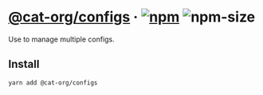 # [@cat-org/configs][website] · <!-- badges.start -->[![npm][npm-image]][npm-link] ![npm-size][npm-size-image]

[npm-image]: https://img.shields.io/npm/v/@cat-org/configs.svg
[npm-link]: https://www.npmjs.com/package/@cat-org/configs
[npm-size-image]: https://img.shields.io/bundlephobia/minzip/@cat-org/configs.svg

<!-- badges.end -->

[website]: https://cat-org.github.io/core/configs

Use to manage multiple configs.

## Install

```sh
yarn add @cat-org/configs
```
